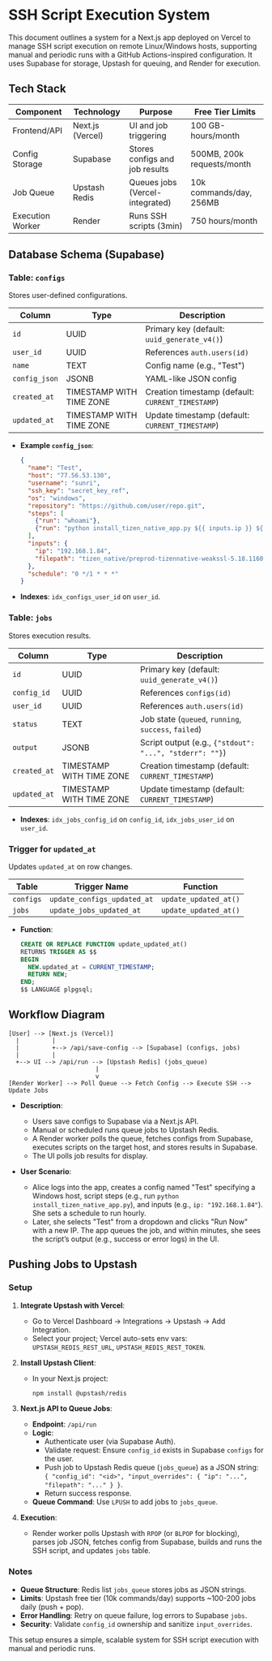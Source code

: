 
# SSH Script Execution System

This document outlines a system for a Next.js app deployed on Vercel to manage SSH script execution on remote Linux/Windows hosts, supporting manual and periodic runs with a GitHub Actions-inspired configuration. It uses Supabase for storage, Upstash for queuing, and Render for execution.

## Tech Stack

| Component         | Technology         | Purpose                          | Free Tier Limits             |
|-------------------|--------------------|----------------------------------|------------------------------|
| Frontend/API      | Next.js (Vercel)   | UI and job triggering            | 100 GB-hours/month          |
| Config Storage    | Supabase           | Stores configs and job results   | 500MB, 200k requests/month  |
| Job Queue         | Upstash Redis      | Queues jobs (Vercel-integrated)  | 10k commands/day, 256MB     |
| Execution Worker  | Render             | Runs SSH scripts (3min)          | 750 hours/month             |

## Database Schema (Supabase)

### Table: `configs`
Stores user-defined configurations.

| Column       | Type                     | Description                                      |
|--------------|--------------------------|--------------------------------------------------|
| `id`         | UUID                     | Primary key (default: `uuid_generate_v4()`)      |
| `user_id`    | UUID                     | References `auth.users(id)`                      |
| `name`       | TEXT                     | Config name (e.g., "Test")                       |
| `config_json`| JSONB                    | YAML-like JSON config                            |
| `created_at` | TIMESTAMP WITH TIME ZONE | Creation timestamp (default: `CURRENT_TIMESTAMP`)|
| `updated_at` | TIMESTAMP WITH TIME ZONE | Update timestamp (default: `CURRENT_TIMESTAMP`)  |

- **Example `config_json`**:
  ```json
  {
    "name": "Test",
    "host": "77.56.53.130",
    "username": "sunri",
    "ssh_key": "secret_key_ref",
    "os": "windows",
    "repository": "https://github.com/user/repo.git",
    "steps": [
      {"run": "whoami"},
      {"run": "python install_tizen_native_app.py ${{ inputs.ip }} ${{ inputs.filepath }}"}
    ],
    "inputs": {
      "ip": "192.168.1.84",
      "filepath": "tizen_native/preprod-tizennative-weakssl-5.18.11604-17858.tpk"
    },
    "schedule": "0 */1 * * *"
  }
  ```
- **Indexes**: `idx_configs_user_id` on `user_id`.

### Table: `jobs`
Stores execution results.

| Column       | Type                     | Description                                      |
|--------------|--------------------------|--------------------------------------------------|
| `id`         | UUID                     | Primary key (default: `uuid_generate_v4()`)      |
| `config_id`  | UUID                     | References `configs(id)`                         |
| `user_id`    | UUID                     | References `auth.users(id)`                      |
| `status`     | TEXT                     | Job state (`queued`, `running`, `success`, `failed`) |
| `output`     | JSONB                    | Script output (e.g., `{"stdout": "...", "stderr": ""}`) |
| `created_at` | TIMESTAMP WITH TIME ZONE | Creation timestamp (default: `CURRENT_TIMESTAMP`)|
| `updated_at` | TIMESTAMP WITH TIME ZONE | Update timestamp (default: `CURRENT_TIMESTAMP`)  |

- **Indexes**: `idx_jobs_config_id` on `config_id`, `idx_jobs_user_id` on `user_id`.

### Trigger for `updated_at`
Updates `updated_at` on row changes.

| Table       | Trigger Name                | Function                  |
|-------------|-----------------------------|---------------------------|
| `configs`   | `update_configs_updated_at` | `update_updated_at()`     |
| `jobs`      | `update_jobs_updated_at`    | `update_updated_at()`     |

- **Function**:
  ```sql
  CREATE OR REPLACE FUNCTION update_updated_at()
  RETURNS TRIGGER AS $$
  BEGIN
    NEW.updated_at = CURRENT_TIMESTAMP;
    RETURN NEW;
  END;
  $$ LANGUAGE plpgsql;
  ```

## Workflow Diagram
```
[User] --> [Next.js (Vercel)]
  |         |
  |         +--> /api/save-config --> [Supabase] (configs, jobs)
  |         |
  +--> UI --> /api/run --> [Upstash Redis] (jobs_queue)
                        |
                        v
[Render Worker] --> Poll Queue --> Fetch Config --> Execute SSH --> Update Jobs
```

- **Description**:
  - Users save configs to Supabase via a Next.js API.
  - Manual or scheduled runs queue jobs to Upstash Redis.
  - A Render worker polls the queue, fetches configs from Supabase, executes scripts on the target host, and stores results in Supabase.
  - The UI polls job results for display.

- **User Scenario**:
  - Alice logs into the app, creates a config named "Test" specifying a Windows host, script steps (e.g., run `python install_tizen_native_app.py`), and inputs (e.g., `ip: "192.168.1.84"`). She sets a schedule to run hourly.
  - Later, she selects "Test" from a dropdown and clicks "Run Now" with a new IP. The app queues the job, and within minutes, she sees the script’s output (e.g., success or error logs) in the UI.

## Pushing Jobs to Upstash

### Setup
1. **Integrate Upstash with Vercel**:
   - Go to Vercel Dashboard → Integrations → Upstash → Add Integration.
   - Select your project; Vercel auto-sets env vars: `UPSTASH_REDIS_REST_URL`, `UPSTASH_REDIS_REST_TOKEN`.

2. **Install Upstash Client**:
   - In your Next.js project:
     ```bash
     npm install @upstash/redis
     ```

3. **Next.js API to Queue Jobs**:
   - **Endpoint**: `/api/run`
   - **Logic**:
     - Authenticate user (via Supabase Auth).
     - Validate request: Ensure `config_id` exists in Supabase `configs` for the user.
     - Push job to Upstash Redis queue (`jobs_queue`) as a JSON string: `{ "config_id": "<id>", "input_overrides": { "ip": "...", "filepath": "..." } }`.
     - Return success response.
   - **Queue Command**: Use `LPUSH` to add jobs to `jobs_queue`.

4. **Execution**:
   - Render worker polls Upstash with `RPOP` (or `BLPOP` for blocking), parses job JSON, fetches config from Supabase, builds and runs the SSH script, and updates `jobs` table.

### Notes
- **Queue Structure**: Redis list `jobs_queue` stores jobs as JSON strings.
- **Limits**: Upstash free tier (10k commands/day) supports ~100-200 jobs daily (push + pop).
- **Error Handling**: Retry on queue failure, log errors to Supabase `jobs`.
- **Security**: Validate `config_id` ownership and sanitize `input_overrides`.

This setup ensures a simple, scalable system for SSH script execution with manual and periodic runs.
